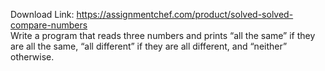 Download Link: https://assignmentchef.com/product/solved-solved-compare-numbers
<br>
Write a program that reads three numbers and prints “all the same” if they are all the same, “all different” if they are all different, and “neither” otherwise.